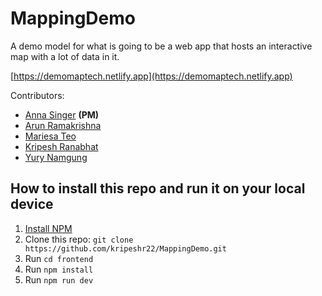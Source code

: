 # MappingDemo

A demo model for what is going to be a web app that hosts an interactive map with a lot of data in it. 

[https://demomaptech.netlify.app](https://demomaptech.netlify.app)

Contributors:
* [Anna Singer](https://github.com/annadsinger0) **(PM)**
* [Arun Ramakrishna](https://github.com/arunramakrishna)
* [Mariesa Teo](https://github.com/mariesateo)
* [Kripesh Ranabhat](https://github.com/kripeshr22)
* [Yury Namgung](https://github.com/yurynamgung)

## How to install this repo and run it on your local device
1. [Install NPM](https://docs.npmjs.com/downloading-and-installing-node-js-and-npm)
2. Clone this repo: `git clone https://github.com/kripeshr22/MappingDemo.git`
3. Run `cd frontend`
4. Run `npm install`
5. Run `npm run dev`

